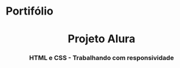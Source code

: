 # Portifólio

<h1 align="center">Projeto Alura</h1>
<h3 align="center">HTML e CSS - Trabalhando com responsividade</h3>
